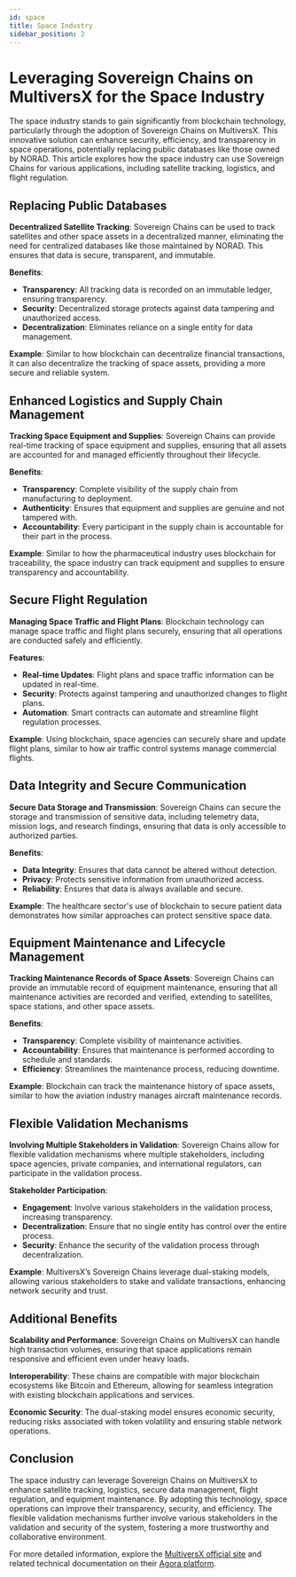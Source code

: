 ```yaml
---
id: space
title: Space Industry
sidebar_position: 2
---
```



# Leveraging Sovereign Chains on MultiversX for the Space Industry

The space industry stands to gain significantly from blockchain technology, particularly through the adoption of Sovereign Chains on MultiversX. This innovative solution can enhance security, efficiency, and transparency in space operations, potentially replacing public databases like those owned by NORAD. This article explores how the space industry can use Sovereign Chains for various applications, including satellite tracking, logistics, and flight regulation.

## Replacing Public Databases

**Decentralized Satellite Tracking**:
Sovereign Chains can be used to track satellites and other space assets in a decentralized manner, eliminating the need for centralized databases like those maintained by NORAD. This ensures that data is secure, transparent, and immutable.

**Benefits**:
- **Transparency**: All tracking data is recorded on an immutable ledger, ensuring transparency.
- **Security**: Decentralized storage protects against data tampering and unauthorized access.
- **Decentralization**: Eliminates reliance on a single entity for data management.

**Example**: Similar to how blockchain can decentralize financial transactions, it can also decentralize the tracking of space assets, providing a more secure and reliable system.

## Enhanced Logistics and Supply Chain Management

**Tracking Space Equipment and Supplies**:
Sovereign Chains can provide real-time tracking of space equipment and supplies, ensuring that all assets are accounted for and managed efficiently throughout their lifecycle.

**Benefits**:
- **Transparency**: Complete visibility of the supply chain from manufacturing to deployment.
- **Authenticity**: Ensures that equipment and supplies are genuine and not tampered with.
- **Accountability**: Every participant in the supply chain is accountable for their part in the process.

**Example**: Similar to how the pharmaceutical industry uses blockchain for traceability, the space industry can track equipment and supplies to ensure transparency and accountability.

## Secure Flight Regulation

**Managing Space Traffic and Flight Plans**:
Blockchain technology can manage space traffic and flight plans securely, ensuring that all operations are conducted safely and efficiently.

**Features**:
- **Real-time Updates**: Flight plans and space traffic information can be updated in real-time.
- **Security**: Protects against tampering and unauthorized changes to flight plans.
- **Automation**: Smart contracts can automate and streamline flight regulation processes.

**Example**: Using blockchain, space agencies can securely share and update flight plans, similar to how air traffic control systems manage commercial flights.

## Data Integrity and Secure Communication

**Secure Data Storage and Transmission**:
Sovereign Chains can secure the storage and transmission of sensitive data, including telemetry data, mission logs, and research findings, ensuring that data is only accessible to authorized parties.

**Benefits**:
- **Data Integrity**: Ensures that data cannot be altered without detection.
- **Privacy**: Protects sensitive information from unauthorized access.
- **Reliability**: Ensures that data is always available and secure.

**Example**: The healthcare sector's use of blockchain to secure patient data demonstrates how similar approaches can protect sensitive space data.

## Equipment Maintenance and Lifecycle Management

**Tracking Maintenance Records of Space Assets**:
Sovereign Chains can provide an immutable record of equipment maintenance, ensuring that all maintenance activities are recorded and verified, extending to satellites, space stations, and other space assets.

**Benefits**:
- **Transparency**: Complete visibility of maintenance activities.
- **Accountability**: Ensures that maintenance is performed according to schedule and standards.
- **Efficiency**: Streamlines the maintenance process, reducing downtime.

**Example**: Blockchain can track the maintenance history of space assets, similar to how the aviation industry manages aircraft maintenance records.

## Flexible Validation Mechanisms

**Involving Multiple Stakeholders in Validation**:
Sovereign Chains allow for flexible validation mechanisms where multiple stakeholders, including space agencies, private companies, and international regulators, can participate in the validation process.

**Stakeholder Participation**:
- **Engagement**: Involve various stakeholders in the validation process, increasing transparency.
- **Decentralization**: Ensure that no single entity has control over the entire process.
- **Security**: Enhance the security of the validation process through decentralization.

**Example**: MultiversX’s Sovereign Chains leverage dual-staking models, allowing various stakeholders to stake and validate transactions, enhancing network security and trust.

## Additional Benefits

**Scalability and Performance**:
Sovereign Chains on MultiversX can handle high transaction volumes, ensuring that space applications remain responsive and efficient even under heavy loads.

**Interoperability**:
These chains are compatible with major blockchain ecosystems like Bitcoin and Ethereum, allowing for seamless integration with existing blockchain applications and services.

**Economic Security**:
The dual-staking model ensures economic security, reducing risks associated with token volatility and ensuring stable network operations.

## Conclusion

The space industry can leverage Sovereign Chains on MultiversX to enhance satellite tracking, logistics, secure data management, flight regulation, and equipment maintenance. By adopting this technology, space operations can improve their transparency, security, and efficiency. The flexible validation mechanisms further involve various stakeholders in the validation and security of the system, fostering a more trustworthy and collaborative environment.

For more detailed information, explore the [MultiversX official site](https://www.multiversx.com) and related technical documentation on their [Agora platform](https://agora.multiversx.com).
